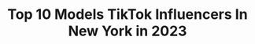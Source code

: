 ---
title: Top 10 Models TikTok Influencers In New York in 2023
description: >-
  Find top models TikTok influencers in New York in 2023. Most popular hashtags: #fyp #model #foryoupage #newyork.
platform: TikTok
hits: 99
text_top: Identify the best TikTok influencers on inBeat.
text_bottom: inBeat aggregates 99 TikTok influencers like this in New York, United States for you to contact.
profiles:
  - username: "harshhayden"
    fullname: >-
      hayden
    bio: >-
      just have fun 20 y/o Artist/Model MD📍 —> NYC🗽 PO Box 834 Funkstown MD 21734
    location: "United States"
    followers: 36300
    engagement: 1979
    commentsToLikes: 0.029072
    id: ck9gkn7ajk8wm0j78u7enm65h
    verified: false
    hashtags: "#paintingeverydayuntilimfamous, #foryou, #painting, #myart"
  - username: "briscalesse"
    fullname: >-
      briscalesse
    bio: >-
      model, disability advocate, NYC ✨ insta: @briscalesse
    location: "United States"
    followers: 445500
    engagement: 1655
    commentsToLikes: 0.010562
    id: ck8ndykrcl9r50j78848sl8n3
    verified: false
    hashtags: "#disability, #model, #wheelchair, #newyork"
  - username: "mitchellbienvenue"
    fullname: >-
      Mitchell Bienvenue
    bio: >-
      Columbus, OH | Fort Lauderdale, FL Instagram @mitchellbienvenue
    location: "United States"
    followers: 134000
    engagement: 995
    commentsToLikes: 0.109744
    id: ckbfg8plcb3w60j23cuvc1m18
    verified: false
    hashtags: "#motivationmonday, #ohiolife, #showupshowoff, #holidaytiktok"
  - username: "artistic_living"
    fullname: >-
      MG
    bio: >-
      Showing you how to be an artist in every aspect of your life
    location: "United States"
    followers: 28300
    engagement: 1571
    commentsToLikes: 0.018536
    id: ckammbwqczuyj0i78oa7f7kat
    verified: false
    hashtags: "#greenscreen, #nailart, #art, #artist"
  - username: "sunainabhagisb"
    fullname: >-
      Sunaina Bhagi
    bio: >-
      Actor Model Fitness freak New York📍Mumbai📍Delhi📍 Instagram- sunainabhagi
    location: "United States"
    followers: 63300
    engagement: 535
    commentsToLikes: 0.046706
    id: ckbwjfosa3jji0j23kdgxx6ip
    verified: false
    hashtags: "#inthewild, #usa, #creator, #newyork"
  - username: "ariweiss_"
    fullname: >-
      Ari 📸
    bio: >-
      photographer / nyc
    location: "United States"
    followers: 18900
    engagement: 1114
    commentsToLikes: 0.029516
    id: ckbfbzih04d9d0j231j0n8onu
    verified: false
    hashtags: "#photographer, #xyzbca, #foryou, #photography"
  - username: "allisoncamile"
    fullname: >-
      Allison Camile
    bio: >-
      New York City 🗽 Wilhemina Model | Student lets be friends on IG Proud Latina🤍
    location: "United States"
    followers: 296000
    engagement: 1456
    commentsToLikes: 0.010348
    id: ckd6d0szh57i60j23181mafb5
    verified: false
    hashtags: "#interiordesign, #greenscreen, #signedtowilhelmina, #dance"
  - username: "ride.or_die_biker"
    fullname: >-
      Aaron Falvo
    bio: >-
      New Jersey Still living free and not giving a f**k (18)
    location: "United States"
    followers: 118600
    engagement: 1319
    commentsToLikes: 0.016971
    id: ckbklrry5f0rc0j23z4m6zemz
    verified: false
    hashtags: "#ninja, #grom, #zx6r, #motorcycle"
  - username: "dmichaelburke"
    fullname: >-
      Michael
    bio: >-
      🧚🏼‍♂🌈Literally gay🌈🧚🏼‍♂️ P.O. Box 6778 Ocean Isle Beach, NC 28467
    location: "United States"
    followers: 297300
    engagement: 1813
    commentsToLikes: 0.018303
    id: ckd6xnmkkuono0j23lgexalqz
    verified: false
    hashtags: "#foryoupage, #flirt, #foryou, #gay"
  - username: "zodiacslibra"
    fullname: >-
      𝙰𝚕𝚒𝚗𝚊
    bio: >-
      𝕊𝕙𝕖/𝕙𝕖𝕣 𝐻𝑎𝑝𝑝𝑦 𝑆𝑐𝑜𝑟𝑝𝑖𝑜 𝑆𝑒𝑎𝑠𝑜𝑛 THANK YOU FOR 40K
    location: "United States"
    followers: 40200
    engagement: 1739
    commentsToLikes: 0.033199
    id: ckbf7pzfbxvtz0j23vkxrllpm
    verified: false
    hashtags: "#in, #girls, #people, #future"
---